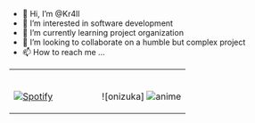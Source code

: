 


- 👋 Hi, I’m @Kr4ll
- 👀 I’m interested in software development 
- 🌱 I’m currently learning project organization
- 💞️ I’m looking to collaborate on a humble but complex project
- 📫 How to reach me ...

<!---
Kr4ll/Kr4ll is a ✨ special ✨ repository because its `README.md` (this file) appears on your GitHub profile.
You can click the Preview link to take a look at your changes.
--->
<table width = "100%">
  <tr width="100%">
    <td width="50%">
  <br>

[![Spotify](https://novatorem-indol-three.vercel.app/api/spotify)](https://open.spotify.com/user/albertranger7)

  </td>
  <td width="50%">
  <br>

![onizuka]
![anime](https://github.com/Kr4ll/C-Operative-System/blob/main/gto-atfuraxx.gif)

